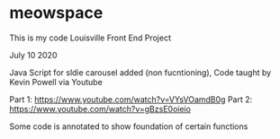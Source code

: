 # meowspace
This is my code Louisville Front End Project




July 10 2020

Java Script for sldie carousel added (non fucntioning), Code taught by Kevin Powell via Youtube 

Part 1: https://www.youtube.com/watch?v=VYsVOamdB0g
Part 2: https://www.youtube.com/watch?v=gBzsE0oieio

Some code is annotated to show foundation of certain functions